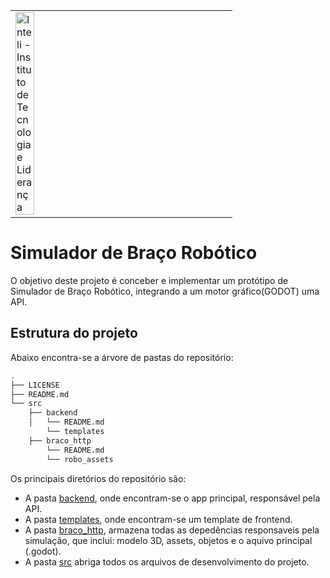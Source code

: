 <table>
<tr>
<td><a href= "https://www.inteli.edu.br/"><img src="https://www.inteli.edu.br/wp-content/uploads/2021/08/20172028/marca_1-2.png" alt="Inteli - Instituto de Tecnologia e Liderança" border="0" width="30%"></a>
</td>
</tr>
</table>


# Simulador de Braço Robótico 
O objetivo deste projeto é conceber e implementar um protótipo de Simulador de Braço Robótico, integrando a um motor gráfico(GODOT) uma API.

## Estrutura do projeto

Abaixo encontra-se a árvore de pastas do repositório:

``` bash
.
├── LICENSE
├── README.md
└── src
    ├── backend
    │   └── README.md
        └── templates
    ├── braco_http
        └── README.md
        └── robo_assets
```

Os principais diretórios do repositório são: 
- A pasta [backend](./src/backend), onde encontram-se o app principal, responsável pela API.
- A pasta [templates](./src/backend/templates), onde encontram-se um template de frontend. 
- A pasta [braco_http](./src/braco_http), armazena todas as depedências responsaveis pela simulação, que inclui: modelo 3D, assets, objetos e o aquivo principal (.godot).
- A pasta [src](./src) abriga todos os arquivos de desenvolvimento do projeto.
